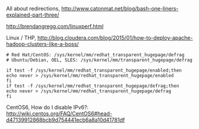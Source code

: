 All about redirections, http://www.catonmat.net/blog/bash-one-liners-explained-part-three/

http://brendangregg.com/linuxperf.html

Linux / THP, http://blog.cloudera.com/blog/2015/01/how-to-deploy-apache-hadoop-clusters-like-a-boss/


```
# Red Hat/CentOS: /sys/kernel/mm/redhat_transparent_hugepage/defrag
# Ubuntu/Debian, OEL, SLES: /sys/kernel/mm/transparent_hugepage/defrag

if test -f /sys/kernel/mm/redhat_transparent_hugepage/enabled;then
echo never > /sys/kernel/mm/redhat_transparent_hugepage/enabled
fi
if test -f /sys/kernel/mm/redhat_transparent_hugepage/defrag;then
echo never > /sys/kernel/mm/redhat_transparent_hugepage/defrag
fi
```

CentOS6, How do I disable IPv6?:
http://wiki.centos.org/FAQ/CentOS6#head-d47139912868bcb9d754441ecb6a8a10d41781df